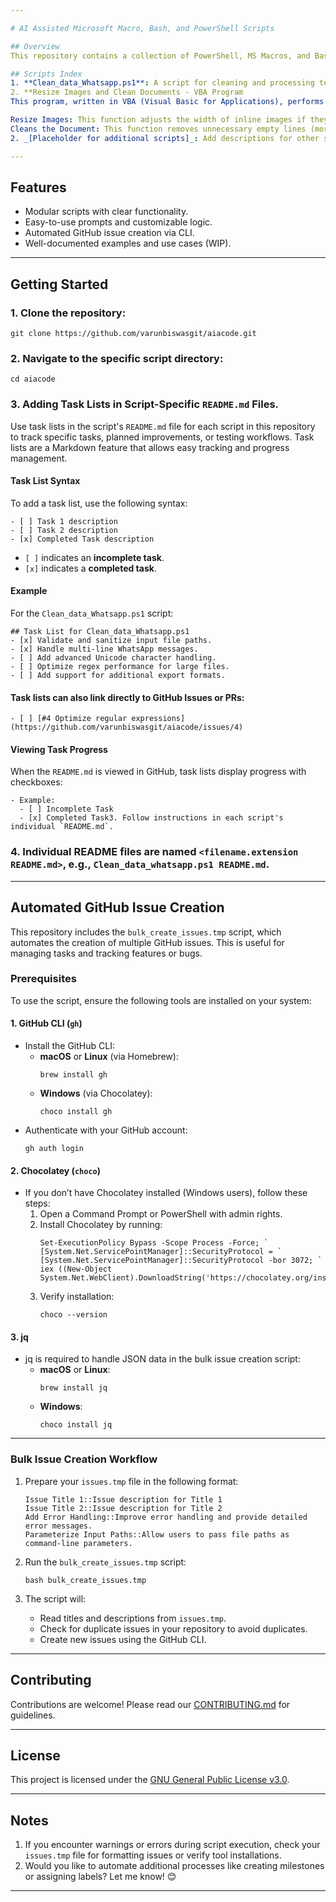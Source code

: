 ```yaml
---

# AI Assisted Microsoft Macro, Bash, and PowerShell Scripts

## Overview
This repository contains a collection of PowerShell, MS Macros, and Bash scripts developed using AI tools. The scripts have been tested and worked to the best of my knowledge at the time of posting. The repository also includes tools and scripts for automating workflows, such as bulk issue creation in GitHub.

## Scripts Index
1. **Clean_data_Whatsapp.ps1**: A script for cleaning and processing text files, such as removing extra quotes, validating paths, and extracting data matching specific patterns.
2. **Resize Images and Clean Documents - VBA Program
This program, written in VBA (Visual Basic for Applications), performs two key tasks in a Microsoft Word document:

Resize Images: This function adjusts the width of inline images if they exceed a specified minimum width. The resized images are also styled with a border for a consistent appearance.
Cleans the Document: This function removes unnecessary empty lines (more than two consecutive line breaks) to enhance document readability.
2. _[Placeholder for additional scripts]_: Add descriptions for other scripts as you add them.

---
```


## Features
- Modular scripts with clear functionality.
- Easy-to-use prompts and customizable logic.
- Automated GitHub issue creation via CLI.
- Well-documented examples and use cases (WIP).

---

## Getting Started
### 1. Clone the repository:
   ```
   git clone https://github.com/varunbiswasgit/aiacode.git
   ```
### 2. Navigate to the specific script directory:
   ```
   cd aiacode
   ```

### 3. Adding Task Lists in Script-Specific `README.md` Files.
Use task lists in the script's `README.md` file for each script in this repository to track specific tasks, planned improvements, or testing workflows. Task lists are a Markdown feature that allows easy tracking and progress management.

#### **Task List Syntax**
To add a task list, use the following syntax:
```
- [ ] Task 1 description
- [ ] Task 2 description
- [x] Completed Task description
```
- `[ ]` indicates an **incomplete task**.
- `[x]` indicates a **completed task**.

#### **Example**
For the `Clean_data_Whatsapp.ps1` script:
```
## Task List for Clean_data_Whatsapp.ps1
- [x] Validate and sanitize input file paths.
- [x] Handle multi-line WhatsApp messages.
- [ ] Add advanced Unicode character handling.
- [ ] Optimize regex performance for large files.
- [ ] Add support for additional export formats.
```

#### Task lists can also link directly to GitHub Issues or PRs:
```
- [ ] [#4 Optimize regular expressions](https://github.com/varunbiswasgit/aiacode/issues/4)
```

#### Viewing Task Progress
When the `README.md` is viewed in GitHub, task lists display progress with checkboxes:
```
- Example:
  - [ ] Incomplete Task
  - [x] Completed Task3. Follow instructions in each script's individual `README.md`.
```

### 4. Individual README files are named `<filename.extension README.md>`, e.g., `Clean_data_whatsapp.ps1 README.md`.

---

## Automated GitHub Issue Creation
This repository includes the `bulk_create_issues.tmp` script, which automates the creation of multiple GitHub issues. This is useful for managing tasks and tracking features or bugs.

### Prerequisites
To use the script, ensure the following tools are installed on your system:

#### 1. **GitHub CLI (`gh`)**
   - Install the GitHub CLI:
     - **macOS** or **Linux** (via Homebrew):
       ```
       brew install gh
       ```
     - **Windows** (via Chocolatey):
       ```
       choco install gh
       ```
   - Authenticate with your GitHub account:
     ```
     gh auth login
     ```

#### 2. **Chocolatey (`choco`)**
   - If you don’t have Chocolatey installed (Windows users), follow these steps:
     1. Open a Command Prompt or PowerShell with admin rights.
     2. Install Chocolatey by running:
        ```
        Set-ExecutionPolicy Bypass -Scope Process -Force; `
        [System.Net.ServicePointManager]::SecurityProtocol = `
        [System.Net.ServicePointManager]::SecurityProtocol -bor 3072; `
        iex ((New-Object System.Net.WebClient).DownloadString('https://chocolatey.org/install.ps1'))
        ```
     3. Verify installation:
        ```
        choco --version
        ```

#### 3. **jq**
   - jq is required to handle JSON data in the bulk issue creation script:
     - **macOS** or **Linux**:
       ```
       brew install jq
       ```
     - **Windows**:
       ```
       choco install jq
       ```

---

### Bulk Issue Creation Workflow
1. Prepare your `issues.tmp` file in the following format:
   ```
   Issue Title 1::Issue description for Title 1
   Issue Title 2::Issue description for Title 2
   Add Error Handling::Improve error handling and provide detailed error messages.
   Parameterize Input Paths::Allow users to pass file paths as command-line parameters.
   ```

2. Run the `bulk_create_issues.tmp` script:
   ```
   bash bulk_create_issues.tmp
   ```

3. The script will:
   - Read titles and descriptions from `issues.tmp`.
   - Check for duplicate issues in your repository to avoid duplicates.
   - Create new issues using the GitHub CLI.

---

## Contributing
Contributions are welcome! Please read our [CONTRIBUTING.md](CONTRIBUTING.md) for guidelines.

---

## License
This project is licensed under the [GNU General Public License v3.0](LICENSE).

---

## Notes
1. If you encounter warnings or errors during script execution, check your `issues.tmp` file for formatting issues or verify tool installations.
2. Would you like to automate additional processes like creating milestones or assigning labels? Let me know! 😊

---
